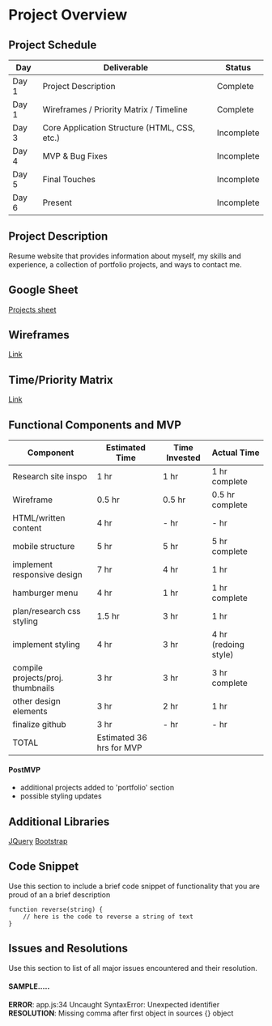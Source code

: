 # Project Overview

## Project Schedule

|  Day | Deliverable | Status
|---|---| ---|
|Day 1| Project Description | Complete
|Day 1| Wireframes / Priority Matrix / Timeline | Complete
|Day 3| Core Application Structure (HTML, CSS, etc.) | Incomplete
|Day 4| MVP & Bug Fixes | Incomplete
|Day 5| Final Touches | Incomplete
|Day 6| Present | Incomplete


## Project Description

Resume website that provides information about myself, my skills and experience, a collection of portfolio projects, and ways to contact me.

## Google Sheet
[Projects sheet](https://docs.google.com/spreadsheets/d/12v_YzgGL2VG3RbD5zB9MNSG7C_N9-zk2MuZrZR8zqUQ/edit?usp=sharing)

## Wireframes

[Link](https://imgur.com/a/JrGacY4)

## Time/Priority Matrix

[Link](https://imgur.com/7wPdeLm)


## Functional Components and MVP

|Component 	|       Estimated Time	|  Time Invested   |  Actual Time
| ---| --- | --- | --- |
|Research site inspo  |                            1 hr   |     1 hr         |   1 hr complete
|Wireframe            |                           0.5 hr  |      0.5 hr        |   0.5 hr complete
|HTML/written content  |                       4 hr |        - hr      |   - hr
|mobile structure    |                    5 hr |       5 hr       |   5 hr complete
|implement responsive design   |                   7 hr|        4 hr      |   1 hr
|hamburger menu     |                              4 hr|        1 hr      |   1 hr complete
|plan/research css styling   |                     1.5 hr|       3 hr       |   1 hr
|implement styling       |                         4 hr|        3 hr      |   4 hr (redoing style)
|compile projects/proj. thumbnails  |              3 hr|       3 hr       |   3 hr complete
|other design elements        |                      3 hr|       2 hr       |   1 hr
|finalize github      |                            3   hr|       - hr       |    - hr      
| TOTAL |  Estimated 36 hrs for MVP

#### PostMVP 

- additional projects added to 'portfolio' section
- possible styling updates

## Additional Libraries
[JQuery](https://code.jquery.com/jquery-3.5.1.min.js)
[Bootstrap](https://stackpath.bootstrapcdn.com/bootstrap/4.5.0/css/bootstrap.min.css)

## Code Snippet

Use this section to include a brief code snippet of functionality that you are proud of an a brief description  

```
function reverse(string) {
	// here is the code to reverse a string of text
}
```

## Issues and Resolutions
 Use this section to list of all major issues encountered and their resolution.

#### SAMPLE.....
**ERROR**: app.js:34 Uncaught SyntaxError: Unexpected identifier                                
**RESOLUTION**: Missing comma after first object in sources {} object
